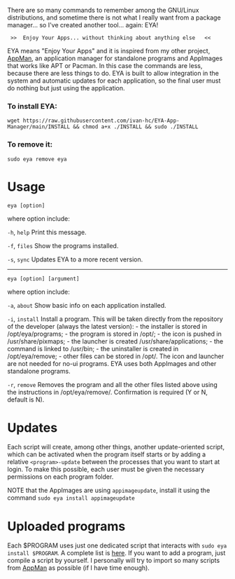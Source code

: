 There are so many commands to remember among the GNU/Linux distributions, and sometime there is not what I really want from a package manager... so I've created another tool... again: EYA!

                                                                         
     >>  Enjoy Your Apps... without thinking about anything else   <<    


EYA means "Enjoy Your Apps" and it is inspired from my other project, [AppMan](https://github.com/ivan-hc/AppMan), an application manager for standalone programs and AppImages that works like APT or Pacman. In this case the commands are less, because there are less things to do. EYA is built to allow integration in the system and automatic updates for each application, so the final user must do nothing but just using the application.

### To install EYA:

`wget https://raw.githubusercontent.com/ivan-hc/EYA-App-Manager/main/INSTALL && chmod a+x ./INSTALL && sudo ./INSTALL`

### To remove it:

`sudo eya remove eya`

# Usage

  `eya [option]`
  
  where option include:
  
  `-h`, `help`	Print this message.

  `-f`, `files`	Show the programs installed.

  `-s`, `sync`	Updates EYA to a more recent version.

  -----------------------------------------------------------------------
      
  `eya [option] [argument]`
  
  where option include:
  
  `-a`, `about`	Show basic info on each application installed.
  		  
  `-i`, `install` 	Install a program. This will be taken directly from the
  		repository of the developer (always the latest version):
  		- the installer is stored in /opt/eya/programs;
  		- the program is stored in /opt/<program>;
  		- the icon is pushed in /usr/share/pixmaps;
  		- the launcher is created /usr/share/applications;
  		- the command is linked to /usr/bin;
  		- the uninstaller is created in /opt/eya/remove;
  		- other files can be stored in /opt/<program>.
  		The icon and launcher are not needed for no-ui programs.
  		EYA uses both AppImages and other standalone programs.
  		
  `-r`, `remove`	Removes the program and all the other files listed above
  		using the instructions in /opt/eya/remove/<program>.
  		Confirmation is required (Y or N, default is N).

# Updates
Each script will create, among other things, another update-oriented script, which can be activated when the program itself starts or by adding a relative `<program>-update` between the processes that you want to start at login. To make this possible, each user must be given the necessary permissions on each program folder.

NOTE that the AppImages are using `appimageupdate`, install it using the command `sudo eya install appimageupdate`
           
# Uploaded programs
Each $PROGRAM uses just one dedicated script that interacts with `sudo eya install $PROGRAM`. A complete list is [here](https://github.com/ivan-hc/EYA-App-Manager/tree/main/programs). If you want to add a program, just compile a script by yourself. I personally will try to import so many scripts from [AppMan](https://github.com/ivan-hc/AppMan) as possible (if I have time enough).

